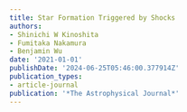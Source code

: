```yaml
---
title: Star Formation Triggered by Shocks
authors:
- Shinichi W Kinoshita
- Fumitaka Nakamura
- Benjamin Wu
date: '2021-01-01'
publishDate: '2024-06-25T05:46:00.377914Z'
publication_types:
- article-journal
publication: '*The Astrophysical Journal*'
---
```

